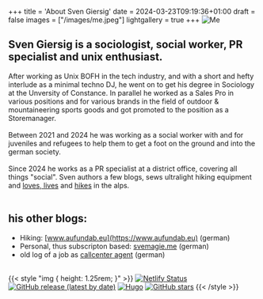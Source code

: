 +++
title = 'About Sven Giersig'
date = 2024-03-23T09:19:36+01:00
draft = false
images = ["/images/me.jpeg"]
lightgallery = true
+++
![Me](/images/me.jpeg "Me")

## Sven Giersig is a sociologist, social worker, PR specialist and unix enthusiast. 
After working as Unix BOFH in the tech industry, and with a short and hefty interlude as a minimal techno DJ, he went on to get his degree in Sociology at the Unversity of Constance. In parallel he worked as a Sales Pro in various positions and for various brands in the field of outdoor & mountaineering sports goods and got promoted to the position as a Storemanager.
</br></br>
Between 2021 and 2024 he was working as a social worker with and for juveniles and refugees to help them to get a foot on the ground and into the german society.
</br></br>
Since 2024 he works as a PR specialist at a district office, covering all things "social".
Sven authors a few blogs, sews ultralight hiking equipment and [loves, lives](https://svemagie.me) and [hikes](https://www.aufundab.eu) in the alps.
</br></br>

## his other blogs:
- Hiking: [www.aufundab.eu](https://www.aufundab.eu) (german)
- Personal, thus subscripton based: [svemagie.me](https://svemagie.me) (german)
- old log of a job as [callcenter agent](https://callcenteragent.blogger.de/) (german)
</br></br>

{{< style "img { height: 1.25rem; }" >}}
[![Netlify Status](https://api.netlify.com/api/v1/badges/54622e9b-5258-456e-a4ca-daa9af157cfb/deploy-status)](https://app.netlify.com/sites/svengiersig/deploys)
[![GitHub release (latest by date)](https://img.shields.io/github/v/release/svemagie/giersig.eu?style=flat-square)](https://github.com/svemagie/giersig.eu/releases)
[![Hugo](https://img.shields.io/badge/Hugo-%5E0.62.0-ff4088?style=flat-square&logo=hugo)](https://gohugo.io/)
[![GitHub stars](https://img.shields.io/github/stars/svemagie/giersig.eu?style=social)](https://github.com/svemagie/giersig.eu)
{{< /style >}}